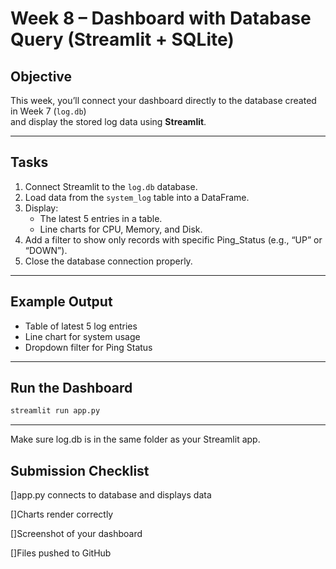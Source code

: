 # Week 8 – Dashboard with Database Query (Streamlit + SQLite)

## Objective

This week, you’ll connect your dashboard directly to the database created in Week 7 (`log.db`)  
and display the stored log data using **Streamlit**.

---

## Tasks

1. Connect Streamlit to the `log.db` database.
2. Load data from the `system_log` table into a DataFrame.
3. Display:
   - The latest 5 entries in a table.
   - Line charts for CPU, Memory, and Disk.
4. Add a filter to show only records with specific Ping_Status (e.g., “UP” or “DOWN”).
5. Close the database connection properly.

---

## Example Output

- Table of latest 5 log entries  
- Line chart for system usage  
- Dropdown filter for Ping Status  

---

## Run the Dashboard

```bash
streamlit run app.py
```
---

Make sure log.db is in the same folder as your Streamlit app.

## Submission Checklist

 []app.py connects to database and displays data

 []Charts render correctly

 []Screenshot of your dashboard

 []Files pushed to GitHub
